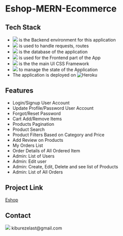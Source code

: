 # Eshop-MERN-Ecommerce


## Tech Stack
* <img src="https://img.shields.io/badge/Node.js-339933?style=for-the-badge&logo=nodedotjs&logoColor=white" /> is the Backend environment for this application
* <img src="https://img.shields.io/badge/express.js-%23404d59.svg?style=for-the-badge&logo=express&logoColor=%2361DAFB" /> is used to handle requests, routes
* <img src="https://img.shields.io/badge/MongoDB-4EA94B?style=for-the-badge&logo=mongodb&logoColor=white" /> is the database of the application
* <img src="https://img.shields.io/badge/React-20232A?style=for-the-badge&logo=react&logoColor=61DAFB" /> is used for the Frontend part of the App
* <img src="https://img.shields.io/badge/Bootstrap-563D7C?style=for-the-badge&logo=bootstrap&logoColor=white" /> is the the main UI CSS Framework
* <img src="https://img.shields.io/badge/redux-%23593d88.svg?style=for-the-badge&logo=redux&logoColor=white" /> to manage the state of the Application
* The application is deployed on ![Heroku](https://img.shields.io/badge/heroku-%23430098.svg?style=for-the-badge&logo=heroku&logoColor=white)


## Features
* Login/Signup User Account
* Update Profile/Password User Account
* Forgot/Reset Password
* Cart Add/Remove Items
* Products Pagination
* Product Search
* Product Filters Based on Category and Price
* Add Review on Products
* My Orders List
* Order Details of All Ordered Item
* Admin: List of Users
* Admin: Edit user
* Admin: Create, Edit, Delete and see list of Products
* Admin: List of All Orders


## Project Link
[Eshop](http://eshopsite.herokuapp.com/)


## Contact
<img src="https://img.shields.io/badge/Gmail-D14836?style=for-the-badge&logo=gmail&logoColor=white" />
kiburezelast@gmail.com

